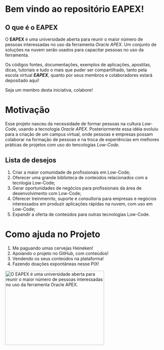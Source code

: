 # Bem vindo ao repositório EAPEX! #

## O que é o EAPEX ##

O **EAPEX** é uma universidade aberta para reunir o maior número de pessoas interessadas no uso da ferramenta *Oracle APEX*. Um conjunto de soluções na nuvem serão usados para capacitar pessoas no uso da ferramenta.

Os códigos fontes, documentações, exemplos de aplicações, apostilas,  dicas, tutoriais e tudo o mais que puder ser compartilhado, tanto pela escola virtual ***EAPEX***, quanto por seus membros e colaboradores estará depositado aqui!

Seja um membro desta iniciativa, colabore!

# Motivação ##

Esse projeto nasceu da necessidade de formar pessoas na cultura *Low-Code*, usando a tecnologia *Oracle APEX*.  Posteriormente essa idéia evoluiu para a criação de um campus virtual, onde pessoas e empresas possam colaborar na formação de pessoas e na troca de experiências em melhores práticas de projetos com uso do tencologias *Low-Code*.

## Lista de desejos ##

 1. Criar a maior comunidade de profissionais em Low-Code;
 2. Oferecer uma grande biblioteca de conteúdos relacionados com a tecnlogia Low-Code;
 3. Gerar oportunidades de negócios para profissionais da área de desenvolvimento com Low-Code;
 4. Oferecer treinmenrto, suporte e consultoria para empresas e negócios interessados em produzir aplicações rápidas na nuvem, com uso em Low-Code;
 5. Expandir a oferta de conteúdos para outras tecnologias Low-Code.


# Como ajuda no Projeto #

 1. Me paguando umas cervejas Heineken!  
 2. Apoiando o projeto no GitHub, com conteúdos!
 3. Vendendo os seus conteúdos na plataforma!
 4. Fazendo doações expontâneas nesse PIX!
<img src="https://eapex.com.br/site/images/PIX.png" alt="O EAPEX é uma universidade aberta para reunir o maior número de pessoas interessadas no uso da ferramenta Oracle APEX." width="320" height="240">
